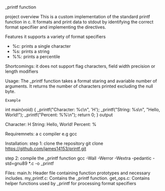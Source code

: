 _printf function

project overview
 This is a custom implementation of the standard printf function in c. It formats and print data to stdout
 by identifying the correct format specifiier and implementing the directives.


Features
 it supports a variety of format specifiers
 - %c: prints a single character
 - %s: prints a string
 - %%: prints a percentile

Shortcomings:
it does not support flag characters, field width precision or length modifiers




Usage:
The _printf function takes a format staring and avariable number of arguments.
It returns the number of characters printed excluding the null byte.

	Example
int main(void)
{
    _printf("Character: %c\n", 'H');
    _printf("String: %s\n", "Hello, World!");
    _printf("Percent: %%\n");
    return 0;
}
	output

Character: H
String: Hello, World!
Percent: %


Requiremnets:
 a c compiler e.g gcc

Installation:
step 1: clone the repository
git clone https://github.com/james14153/printf.git

step 2: compile the _printf  function
gcc -Wall -Werror -Wextra -pedantic -std=gnu89 *.c -o _printf


Files:
main.h: Header file containing function prototypes and necessary includes.
my_printf.c: Contains  the _printf function.
get_ops.c: Contains helper functions used by _printf for processing format specifiers






